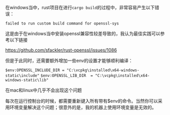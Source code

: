 在windows当中，rust项目在进行`cargo build`的过程中，非常容易产生以下错误：

`failed to run custom build command for openssl-sys`

这是由于在windows当中安装openssl兼容性较差导致的，我认为最佳实践可以参考以下链接

https://github.com/sfackler/rust-openssl/issues/1086

但是于此同时，还需要额外增加一些env的设置才能够顺利编译：

`$env:OPENSSL_INCLUDE_DIR = "C:\vcpkg\installed\x64-windows-static\include"`
`$env:OPENSSL_LIB_DIR  = "C:\vcpkg\installed\x64-windows-static\lib"`

在mac和linux中几乎不会出现这个问题

每次在运行控制台的时候，都需要重新键入所有带有$env的命令。当然你可以采用环境变量解决这个问题；很意外的是，我的机器上使用环境变量是无效的。
